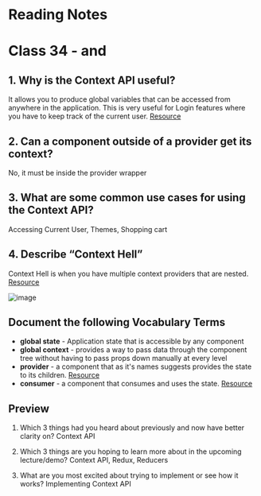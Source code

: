 
# Reading Notes

# Class 34 - <Login/> and <Auth />

## 1. Why is the Context API useful?

It allows you to produce global variables that can be accessed from anywhere in the application. This is very useful for Login features where you have to keep track of the current user. [Resource](https://www.loginradius.com/blog/async/react-context-api/)

## 2. Can a component outside of a provider get its context?
No, it must be inside the provider wrapper

## 3. What are some common use cases for using the Context API?
Accessing Current User, Themes, Shopping cart

## 4. Describe “Context Hell”
Context Hell is when you have multiple context providers that are nested. [Resource](https://dev.to/alfredosalzillo/the-react-context-hell-7p4)

![image](https://user-images.githubusercontent.com/33704616/120714894-70fb1980-c489-11eb-8f02-208653c77fe9.png)


## Document the following Vocabulary Terms

- **global state** - Application state that is accessible by any component
- **global context** - provides a way to pass data through the component tree without having to pass props down manually at every level 
- **provider** - a component that as it's names suggests provides the state to its children. [Resource](https://www.loginradius.com/blog/async/react-context-api/)
- **consumer** -  a component that consumes and uses the state. [Resource](https://www.loginradius.com/blog/async/react-context-api/)

## Preview 

1. Which 3 things had you heard about previously and now have better clarity on? Context API

2. Which 3 things are you hoping to learn more about in the upcoming lecture/demo? Context API, Redux, Reducers

3. What are you most excited about trying to implement or see how it works? Implementing Context API 





